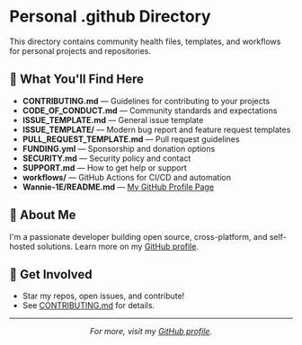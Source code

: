 # Personal .github Directory

This directory contains community health files, templates, and workflows for personal projects and repositories.

## 📄 What You'll Find Here

- **CONTRIBUTING.md** — Guidelines for contributing to your projects
- **CODE_OF_CONDUCT.md** — Community standards and expectations
- **ISSUE_TEMPLATE.md** — General issue template
- **ISSUE_TEMPLATE/** — Modern bug report and feature request templates
- **PULL_REQUEST_TEMPLATE.md** — Pull request guidelines
- **FUNDING.yml** — Sponsorship and donation options
- **SECURITY.md** — Security policy and contact
- **SUPPORT.md** — How to get help or support
- **workflows/** — GitHub Actions for CI/CD and automation
- **Wannie-1E/README.md** — [My GitHub Profile Page](https://github.com/Wannie-1E/Wannie-1E/blob/main/README.md)

## 👤 About Me

I'm a passionate developer building open source, cross-platform, and self-hosted solutions. Learn more on my [GitHub profile](https://github.com/Wannie-1E/).

## 🤝 Get Involved

- Star my repos, open issues, and contribute!
- See [CONTRIBUTING.md](./CONTRIBUTING.md) for details.

---

<p align="center">
  <i>For more, visit my <a href="../Wannie-1E/README.md">GitHub profile</a>.</i>
</p> 

